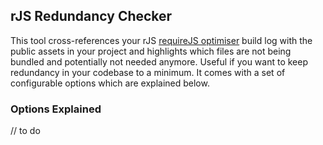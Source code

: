 ## rJS Redundancy Checker

This tool cross-references your rJS [requireJS optimiser](http://requirejs.org/docs/optimization.html) build log with the public assets in your project and highlights which files are not being bundled and potentially not needed anymore. Useful if you want to keep redundancy in your codebase to a minimum. It comes with a set of configurable options which are explained below.

### Options Explained

// to do
